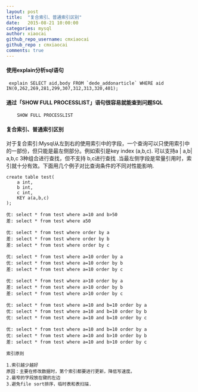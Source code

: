 ```yaml
---
layout: post
title:  "复合索引、普通索引区别"
date:   2015-08-21 10:00:00
categories: mysql
author: xiaocai
github_repo_username: cmxiaocai
github_repo : cmxiaocai
comments: true
---
```



#### 使用explain分析sql语句

~~~
 explain SELECT aid,body FROM `dede_addonarticle` WHERE aid IN(0,262,269,281,299,307,312,313,320,401);
~~~
#### 通过「SHOW FULL PROCESSLIST」语句很容易就能查到问题SQL

~~~
	SHOW FULL PROCESSLIST
~~~

#### 复合索引、普通索引区别

对于复合索引:Mysql从左到右的使用索引中的字段，一个查询可以只使用索引中的一部份，但只能是最左侧部分。例如索引是key index (a,b,c). 可以支持a | a,b| a,b,c 3种组合进行查找，但不支持 b,c进行查找 .当最左侧字段是常量引用时，索引就十分有效。下面用几个例子对比查询条件的不同对性能影响.

~~~
create table test(
	a int,
	b int,
	c int,
	KEY a(a,b,c)
);

优: select * from test where a=10 and b>50
差: select * from test where a50

优: select * from test where order by a
差: select * from test where order by b
差: select * from test where order by c

优: select * from test where a=10 order by a
优: select * from test where a=10 order by b
差: select * from test where a=10 order by c

优: select * from test where a>10 order by a
差: select * from test where a>10 order by b
差: select * from test where a>10 order by c

优: select * from test where a=10 and b=10 order by a
优: select * from test where a=10 and b=10 order by b
优: select * from test where a=10 and b=10 order by c

优: select * from test where a=10 and b=10 order by a
优: select * from test where a=10 and b>10 order by b
差: select * from test where a=10 and b>10 order by c

索引原则

1.索引越少越好
原因：主要在修改数据时，第个索引都要进行更新，降低写速度。
2.最窄的字段放在键的左边
3.避免file sort排序，临时表和表扫描.
~~~
